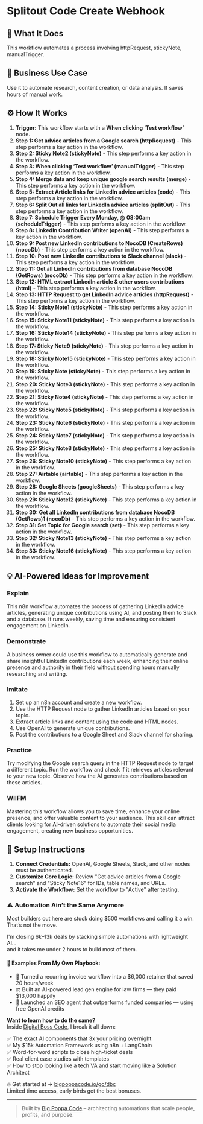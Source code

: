# Splitout Code Create Webhook

## 🚀 What It Does
This workflow automates a process involving httpRequest, stickyNote, manualTrigger.

## 💼 Business Use Case
Use it to automate research, content creation, or data analysis. It saves hours of manual work.

## ⚙️ How It Works
1.  **Trigger:** This workflow starts with a **When clicking ‘Test workflow’** node.
2. **Step 1: Get advice articles from a Google search (httpRequest)** - This step performs a key action in the workflow.
3. **Step 2: Sticky Note2 (stickyNote)** - This step performs a key action in the workflow.
4. **Step 3: When clicking ‘Test workflow’ (manualTrigger)** - This step performs a key action in the workflow.
5. **Step 4: Merge data and keep unique google search results (merge)** - This step performs a key action in the workflow.
6. **Step 5: Extract Article links for LinkedIn advice articles (code)** - This step performs a key action in the workflow.
7. **Step 6: Split Out all links for LinkedIn advice articles (splitOut)** - This step performs a key action in the workflow.
8. **Step 7: Schedule Trigger Every Monday, @ 08:00am (scheduleTrigger)** - This step performs a key action in the workflow.
9. **Step 8: LinkedIn Contribution Writer (openAi)** - This step performs a key action in the workflow.
10. **Step 9: Post new LinkedIn contributions to NocoDB (CreateRows) (nocoDb)** - This step performs a key action in the workflow.
11. **Step 10: Post new LinkedIn contributions to Slack channel (slack)** - This step performs a key action in the workflow.
12. **Step 11: Get all LinkedIn contributions from database NocoDB (GetRows) (nocoDb)** - This step performs a key action in the workflow.
13. **Step 12: HTML extract LinkedIn article & other users contributions (html)** - This step performs a key action in the workflow.
14. **Step 13: HTTP Request to get LinkedIn advice articles (httpRequest)** - This step performs a key action in the workflow.
15. **Step 14: Sticky Note1 (stickyNote)** - This step performs a key action in the workflow.
16. **Step 15: Sticky Note11 (stickyNote)** - This step performs a key action in the workflow.
17. **Step 16: Sticky Note14 (stickyNote)** - This step performs a key action in the workflow.
18. **Step 17: Sticky Note9 (stickyNote)** - This step performs a key action in the workflow.
19. **Step 18: Sticky Note15 (stickyNote)** - This step performs a key action in the workflow.
20. **Step 19: Sticky Note (stickyNote)** - This step performs a key action in the workflow.
21. **Step 20: Sticky Note3 (stickyNote)** - This step performs a key action in the workflow.
22. **Step 21: Sticky Note4 (stickyNote)** - This step performs a key action in the workflow.
23. **Step 22: Sticky Note5 (stickyNote)** - This step performs a key action in the workflow.
24. **Step 23: Sticky Note6 (stickyNote)** - This step performs a key action in the workflow.
25. **Step 24: Sticky Note7 (stickyNote)** - This step performs a key action in the workflow.
26. **Step 25: Sticky Note8 (stickyNote)** - This step performs a key action in the workflow.
27. **Step 26: Sticky Note10 (stickyNote)** - This step performs a key action in the workflow.
28. **Step 27: Airtable (airtable)** - This step performs a key action in the workflow.
29. **Step 28: Google Sheets (googleSheets)** - This step performs a key action in the workflow.
30. **Step 29: Sticky Note12 (stickyNote)** - This step performs a key action in the workflow.
31. **Step 30: Get all LinkedIn contributions from database NocoDB (GetRows)1 (nocoDb)** - This step performs a key action in the workflow.
32. **Step 31: Set Topic for Google search (set)** - This step performs a key action in the workflow.
33. **Step 32: Sticky Note13 (stickyNote)** - This step performs a key action in the workflow.
34. **Step 33: Sticky Note16 (stickyNote)** - This step performs a key action in the workflow.

## 💡 AI-Powered Ideas for Improvement
### Explain
This n8n workflow automates the process of gathering LinkedIn advice articles, generating unique contributions using AI, and posting them to Slack and a database. It runs weekly, saving time and ensuring consistent engagement on LinkedIn.

### Demonstrate
A business owner could use this workflow to automatically generate and share insightful LinkedIn contributions each week, enhancing their online presence and authority in their field without spending hours manually researching and writing.

### Imitate
1. Set up an n8n account and create a new workflow.
2. Use the HTTP Request node to gather LinkedIn articles based on your topic.
3. Extract article links and content using the code and HTML nodes.
4. Use OpenAI to generate unique contributions.
5. Post the contributions to a Google Sheet and Slack channel for sharing.

### Practice
Try modifying the Google search query in the HTTP Request node to target a different topic. Run the workflow and check if it retrieves articles relevant to your new topic. Observe how the AI generates contributions based on these articles.

### WIIFM
Mastering this workflow allows you to save time, enhance your online presence, and offer valuable content to your audience. This skill can attract clients looking for AI-driven solutions to automate their social media engagement, creating new business opportunities.

## 🔧 Setup Instructions
1. **Connect Credentials:** OpenAI, Google Sheets, Slack, and other nodes must be authenticated.
2. **Customize Core Logic:** Review "Get advice articles from a Google search" and "Sticky Note16" for IDs, table names, and URLs.
3. **Activate the Workflow:** Set the workflow to "Active" after testing.

### ⚠️ Automation Ain’t the Same Anymore

Most builders out here are stuck doing $500 workflows and calling it a win.  
That’s not the move.  

I'm closing $6k–$13k deals by stacking simple automations with lightweight AI...  
and it takes me under 2 hours to build most of them.

#### 🧠 Examples From My Own Playbook:
- 🔁 Turned a recurring invoice workflow into a $6,000 retainer that saved 20 hours/week  
- ⚖️ Built an AI-powered lead gen engine for law firms — they paid $13,000 happily  
- 🚀 Launched an SEO agent that outperforms funded companies — using free OpenAI credits  

**Want to learn how to do the same?**  
Inside [Digital Boss Code](https://bigpoppacode.io/go/dbc), I break it all down:

✅ The exact AI components that 3x your pricing overnight  
✅ My $15k Automation Framework using n8n + LangChain  
✅ Word-for-word scripts to close high-ticket deals  
✅ Real client case studies with templates  
✅ How to stop looking like a tech VA and start moving like a Solution Architect  

🔥 Get started at → [bigpoppacode.io/go/dbc](https://bigpoppacode.io/go/dbc)  
Limited time access, early birds get the best bonuses.

---
> Built by [Big Poppa Code](https://bigpoppacode.io) – architecting automations that scale people, profits, and purpose.
